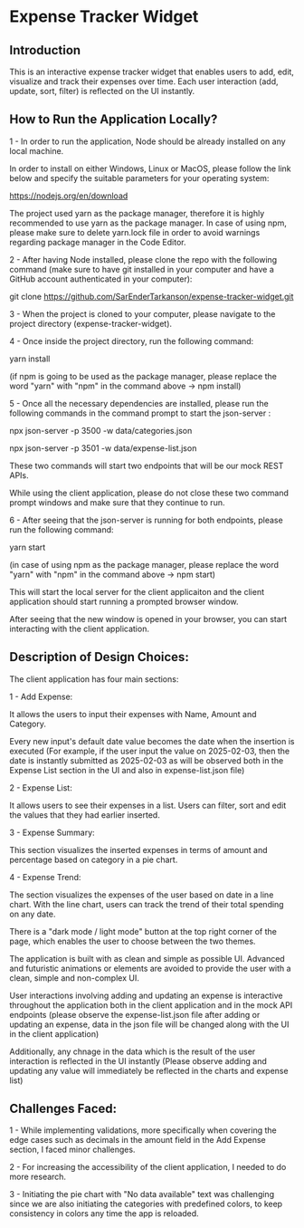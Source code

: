 # Expense Tracker Widget

## **Introduction**

This is an interactive expense tracker widget that enables users to add, edit, visualize and track their expenses over time. Each user interaction (add, update, sort, filter) is reflected on the UI instantly.

## How to Run the Application Locally?

1 - In order to run the application, Node should be already installed on any local machine. 

In order to install on either Windows, Linux or MacOS, please follow the link below and specify the suitable parameters for your operating system:

https://nodejs.org/en/download

The project used yarn as the package manager, therefore it is highly recommended to use yarn as the package manager. In case of using npm, please make sure to delete yarn.lock file in order to avoid warnings regarding package manager in the Code Editor.

2 - After having Node installed, please clone the repo with the following command (make sure to have git installed in your computer and have a GitHub account authenticated in your computer):

git clone https://github.com/SarEnderTarkanson/expense-tracker-widget.git

3 - When the project is cloned to your computer, please navigate to the project directory (expense-tracker-widget).

4 - Once inside the project directory, run the following command:

yarn install

(if npm is going to be used as the package manager, please replace the word "yarn" with "npm" in the command above -> npm install)

5 - Once all the necessary dependencies are installed, please run the following commands in the command prompt to start the json-server :

npx json-server -p 3500 -w data/categories.json

npx json-server -p 3501 -w data/expense-list.json

These two commands will start two endpoints that will be our mock REST APIs.

While using the client application, please do not close these two command prompt windows and make sure that they continue to run.

6 - After seeing that the json-server is running for both endpoints, please run the following command:

yarn start

(in case of using npm as the package manager, please replace the word "yarn" with "npm" in the command above -> npm start)

This will start the local server for the client applicaiton and the client application should start running a prompted browser window.

After seeing that the new window is opened in your browser, you can start interacting with the client application.

## Description of Design Choices:

The client application has four main sections:

1 - Add Expense:

It allows the users to input their expenses with Name, Amount and Category.

Every new input's default date value becomes the date when the insertion is executed (For example, if the user input the value on 2025-02-03, then the date is instantly submitted as 2025-02-03 as will be observed both in the Expense List section in the UI and also in expense-list.json file)

2 - Expense List:

It allows users to see their expenses in a list. Users can filter, sort and edit the values that they had earlier inserted.

3 - Expense Summary:

This section visualizes the inserted expenses in terms of amount and percentage based on category in a pie chart.

4 - Expense Trend:

The section visualizes the expenses of the user based on date in a line chart. With the line chart, users can track the trend of their total spending on any date. 

There is a "dark mode / light mode" button at the top right corner of the page, which enables the user to choose between the two themes.

The application is built with as clean and simple as possible UI. Advanced and futuristic animations or elements are avoided to provide the user with a clean, simple and non-complex UI.

User interactions involving adding and updating an expense is interactive throughout the application both in the client application and in the mock API endpoints (please observe the expense-list.json file after adding or updating an expense, data in the json file will be changed along with the UI in the client application)

Additionally, any chnage in the data which is the result of the user interaction is reflected in the UI instantly (Please observe adding and updating any value will immediately be reflected in the charts and expense list)

## Challenges Faced:

1 - While implementing validations, more specifically when covering the edge cases such as decimals in the amount field in the Add Expense section, I faced minor challenges.

2 - For increasing the accessibility of the client application, I needed to do more research.

3 - Initiating the pie chart with "No data available" text was challenging since we are also initiating the categories with predefined colors, to keep consistency in colors any time the app is reloaded.
